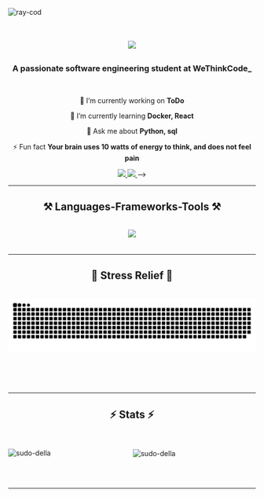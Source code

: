 <p align="left"> <img src="https://komarev.com/ghpvc/?username=ray-cod&label=Profile%20views&color=0e75b6&style=flat" alt="ray-cod" /> </p>

<h1 align="center">
    <img src="https://readme-typing-svg.herokuapp.com/?font=Righteous&size=35&center=true&vCenter=true&width=500&height=70&duration=4000&lines=Hi+There!+👋;+I'm+Daniella+Kalombo!;" />
</h1>

<h3 align="center">A passionate software engineering student at WeThinkCode_</h3>

<br/>

<div align="center">
 
 🔭 I’m currently working on **ToDo**
 
 🌱 I’m currently learning **Docker, React**

💬 Ask me about **Python, sql**

⚡ Fun fact **Your brain uses 10 watts of energy to think, and does not feel pain**

 </div>
 
<div align="center"> 
  <a href="mailto:daniellamitsh@gmail.com">
    <img src="https://img.shields.io/badge/Gmail-333333?style=for-the-badge&logo=gmail&logoColor=red" />
  </a>
  <a href="www.linkedin.com/in/daniella-kalombo-se" target="_blank">
    <img src="https://img.shields.io/badge/LinkedIn-0077B5?style=for-the-badge&logo=linkedin&logoColor=white" target="_blank" />
  </a>
<!--   <a href="https://salesp07.github.io" target="_blank">
     <img src="https://img.shields.io/badge/Portfolio-FF5722?style=for-the-badge&logo=todoist&logoColor=white" target="_blank" /> <!-- sqlite, safari, google-chrome are other good icon options -->
  </a> -->
</div>

 <hr/>
 
<h2 align="center">⚒️ Languages-Frameworks-Tools ⚒️</h2>
<br/>
<div align="center">
    <img src="https://skillicons.dev/icons?i=python,javascript,java,mysql,html,css,docker,c#,git" /><br>
</div>

<br/>
<hr/>

<div align="center">
  <h2>🐍 Stress Relief 🐍</h2>
  <br>
  <img alt="snake eating my contributions" src="https://raw.githubusercontent.com/salesp07/salesp07/output/github-contribution-grid-snake.svg" />
  
  <br/><br/><br/>
</div>

<hr/>

<h2 align="center">⚡ Stats ⚡</h2>
<br>
<div align=center>
 <p><img align="left" src="https://github-readme-stats.vercel.app/api/top-langs?username=sudo-della&show_icons=true&locale=en&layout=compact" alt="sudo-della" /></p>
 <p>&nbsp;<img align="center" src="https://github-readme-stats.vercel.app/api?username=sudo-della&show_icons=true&locale=en" alt="sudo-della" /></p>
</div>

<br/><br/>

<hr/>

<br/>
